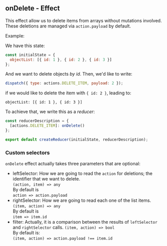 ## onDelete - Effect

This effect allow us to delete items from arrays without mutations involved.  
These deletions are managed via `action.payload` by default.

Example:

We have this state:
```js
const initialState = {
  objectList: [{ id: 1 }, { id: 2 }, { id: 3 }]
};
```

And we want to delete objects _by id_. Then, we'd like to write:

```js
dispatch({ type: actions.DELETE_ITEM, payload: 2 });
```

if we would like to delete the item with `{ id: 2 }`, leading to:

`objectList: [{ id: 1 }, { id: 3 }]`

To achieve that, we write this as a _reducer_:
```js
const reducerDescription = {
  [actions.DELETE_ITEM]: onDelete()
};

export default createReducer(initialState, reducerDescription);
```


### Custom selectors  

`onDelete` effect actually takes three parameters that are optional:  

  * leftSelector: How we are going to read the `action` for deletions; the identifier that we want to delete.  
    `(action, item) => any`  
    By default is  
    `action => action.payload`  
  * rightSelector: How we are going to read each one of the list items.  
    `(item, action) => any`  
    By default is  
    `item => item.id`  
  * filter: Actually, it is a comparison between the results of `leftSelector` and `rightSelector` calls.
    `(item, action) => bool`  
    By default is:  
    `(item, action) => action.payload !== item.id`  
